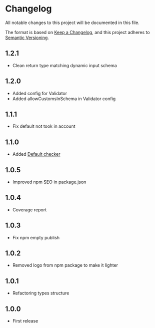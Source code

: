 # Changelog
All notable changes to this project will be documented in this file.

The format is based on [Keep a Changelog](https://keepachangelog.com/en/1.0.0/),
and this project adheres to [Semantic Versioning](https://semver.org/spec/v2.0.0.html).

## 1.2.1
- Clean return type matching dynamic input schema

## 1.2.0
- Added config for Validator
- Added allowCustomsInSchema in Validator config

## 1.1.1
- Fix default not took in account

## 1.1.0
- Added [Default checker](./src/checkers/Default.checker.ts)

## 1.0.5
- Improved npm SEO in package.json

## 1.0.4
- Coverage report 

## 1.0.3
- Fix npm empty publish 

## 1.0.2
- Removed logo from npm package to make it lighter

## 1.0.1
- Refactoring types structure

## 1.0.0
- First release